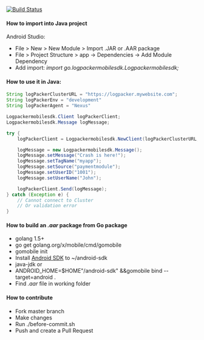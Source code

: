 [![Build Status](https://travis-ci.org/logpacker/mobile-sdk.svg?branch=master)](https://travis-ci.org/logpacker/mobile-sdk)

#### How to import into Java project

Android Studio:

* File > New > New Module > Import .JAR or .AAR package
* File > Project Structure > app -> Dependencies -> Add Module Dependency
* Add import: *import go.logpackermobilesdk.Logpackermobilesdk;*

#### How to use it in Java:

```java
String logPackerClusterURL = "https://logpacker.mywebsite.com";
String logPackerEnv = "development"
String logPackerAgent = "Nexus"

Logpackermobilesdk.Client logPackerClient;
Logpackermobilesdk.Message logMessage;

try {
    logPackerClient = Logpackermobilesdk.NewClient(logPackerClusterURL, logPackerEnv, logPackerAgent);

    logMessage = new Logpackermobilesdk.Message();
    logMessage.setMessage("Crash is here!");
    logMessage.setTagName("myapp");
    logMessage.setSource("paymentmodule");
    logMessage.setUserID("1001");
    logMessage.setUserName("John");

    logPackerClient.Send(logMessage);
} catch (Exception e) {
    // Cannot connect to Cluster
    // Or validation error
}
```

#### How to build an *.aar* package from Go package

* golang 1.5+
* go get golang.org/x/mobile/cmd/gomobile
* gomobile init
* Install [Android SDK](https://developer.android.com/sdk/index.html#Other) to ~/android-sdk
* java-jdk or
* ANDROID_HOME=$HOME"/android-sdk" &&gomobile bind --target=android .
* Find *.aar* file in working folder

#### How to contribute

* Fork master branch
* Make changes
* Run ./before-commit.sh
* Push and create a Pull Request
